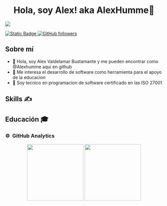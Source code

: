 <center> <h1>Hola, soy Alex! aka <a>AlexHumme</a>👋</h1> </center>

<img src="https://i.imgur.com/N7tRaJh.png">
<a href="https://www.linkedin.com/in/alex-vadelamar-bustamante/">

![Static Badge](https://img.shields.io/badge/AlexVB-Linkedin-blue?logo=Linkedin&color=%230A66C2)
</a>
[![GitHub followers](https://img.shields.io/github/followers/alexhumme?style=social)](https://github.com/Alexhumme)

## Sobre mí
- 👋 Hola, soy Alex Valdelamar Bustamante y me pueden encontrar como @Alexhumme aqui en github
- 👀 Me interesa el desarrollo de software como herramienta para el apoyo de la educacion
- 🌱 Soy tecnico en programacion de software certificado en las ISO 27001
## Skills ✍️
    

## Educación 🎓
    
    



### ⚙️ &nbsp;GitHub Analytics

<p align="center">
<img src="https://github-readme-streak-stats.herokuapp.com/?user=alexhumme&theme=vue-dark&hide_border=false" height="180">
<img src="https://github-readme-stats.vercel.app/api/top-langs/?username=alexhumme&theme=vue-dark&show_icons=true&hide_border=false&layout=compact" height="180">
</p>
